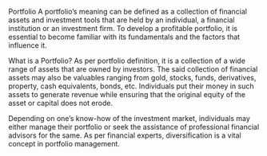 Portfolio
A portfolio’s meaning can be defined as a collection of financial assets and investment tools that are held by an individual, a financial institution or an investment firm. To develop a profitable portfolio, it is essential to become familiar with its fundamentals and the factors that influence it. 

What is a Portfolio?
As per portfolio definition, it is a collection of a wide range of assets that are owned by investors. The said collection of financial assets may also be valuables ranging from gold, stocks, funds, derivatives, property, cash equivalents, bonds, etc. Individuals put their money in such assets to generate revenue while ensuring that the original equity of the asset or capital does not erode. 

Depending on one’s know-how of the investment market, individuals may either manage their portfolio or seek the assistance of professional financial advisors for the same. As per financial experts, diversification is a vital concept in portfolio management. 
